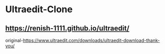 # Ultraedit-Clone
https://renish-1111.github.io/ultraedit/
-
original-https://www.ultraedit.com/downloads/ultraedit-download-thank-you/
